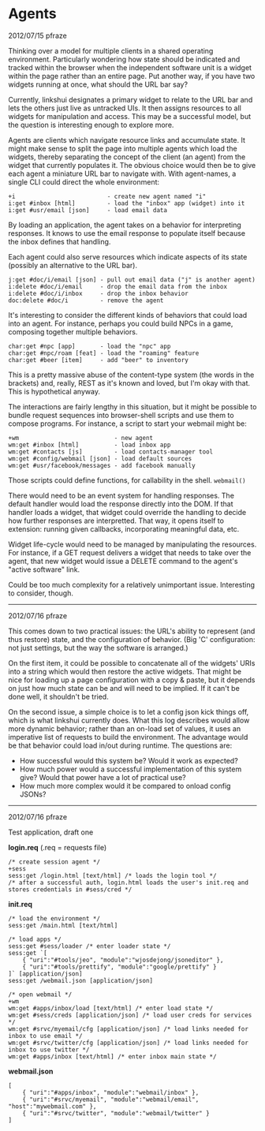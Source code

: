 Agents
======

2012/07/15 pfraze

Thinking over a model for multiple clients in a shared operating environment. Particularly wondering how state should be indicated and tracked within the browser when the independent software unit is a widget within the page rather than an entire page. Put another way, if you have two widgets running at once, what should the URL bar say?

Currently, linkshui designates a primary widget to relate to the URL bar and lets the others just live as untracked UIs. It then assigns resources to all widgets for manipulation and access. This may be a successful model, but the question is interesting enough to explore more.

Agents are clients which navigate resource links and accumulate state. It might make sense to split the page into multiple agents which load the widgets, thereby separating the concept of the client (an agent) from the widget that currently populates it. The obvious choice would then be to give each agent a miniature URL bar to navigate with. With agent-names, a single CLI could direct the whole environment:

```
+i                          - create new agent named "i"
i:get #inbox [html]         - load the "inbox" app (widget) into it
i:get #usr/email [json]     - load email data
```

By loading an application, the agent takes on a behavior for interpreting responses. It knows to use the email response to populate itself because the inbox defines that handling.

Each agent could also serve resources which indicate aspects of its state (possibly an alternative to the URL bar).

```
j:get #doc/i/email [json] - pull out email data ("j" is another agent)
i:delete #doc/i/email     - drop the email data from the inbox
i:delete #doc/i/inbox     - drop the inbox behavior
doc:delete #doc/i         - remove the agent
```

It's interesting to consider the different kinds of behaviors that could load into an agent. For instance, perhaps you could build NPCs in a game, composing together multiple behaviors.

```
char:get #npc [app]       - load the "npc" app
char:get #npc/roam [feat] - load the "roaming" feature
char:get #beer [item]     - add "beer" to inventory
```

This is a pretty massive abuse of the content-type system (the words in the brackets) and, really, REST as it's known and loved, but I'm okay with that. This is hypothetical anyway.

The interactions are fairly lengthy in this situation, but it might be possible to bundle request sequences into browser-shell scripts and use them to compose programs. For instance, a script to start your webmail might be:

```
+wm                           - new agent
wm:get #inbox [html]          - load inbox app
wm:get #contacts [js]         - load contacts-manager tool
wm:get #config/webmail [json] - load default sources
wm:get #usr/facebook/messages - add facebook manually
```

Those scripts could define functions, for callability in the shell. `webmail()`

There would need to be an event system for handling responses. The default handler would load the response directly into the DOM. If that handler loads a widget, that widget could override the handling to decide how further responses are interpretted. That way, it opens itself to extension: running given callbacks, incorporating meaningful data, etc. 

Widget life-cycle would need to be managed by manipulating the resources. For instance, if a GET request delivers a widget that needs to take over the agent, that new widget would issue a DELETE command to the agent's "active software" link. 

Could be too much complexity for a relatively unimportant issue. Interesting to consider, though.

---

2012/07/16 pfraze

This comes down to two practical issues: the URL's ability to represent (and thus restore) state, and the configuration of behavior. (Big 'C' configuration: not just settings, but the way the software is arranged.)

On the first item, it could be possible to concatenate all of the widgets' URIs into a string which would then restore the active widgets. That might be nice for loading up a page configuration with a copy & paste, but it depends on just how much state can be and will need to be implied. If it can't be done well, it shouldn't be tried.

On the second issue, a simple choice is to let a config json kick things off, which is what linkshui currently does. What this log describes would allow more dynamic behavior; rather than an on-load set of values, it uses an imperative list of requests to build the environment. The advantage would be that behavior could load in/out during runtime. The questions are:

 - How successful would this system be? Would it work as expected?
 - How much power would a successful implementation of this system give? Would that power have a lot of practical use?
 - How much more complex would it be compared to onload config JSONs?

---

2012/07/16 pfraze

Test application, draft one

**login.req** (.req = requests file)

```
/* create session agent */
+sess
sess:get /login.html [text/html] /* loads the login tool */
/* after a successful auth, login.html loads the user's init.req and stores credentials in #sess/cred */
```

**init.req**

```
/* load the environment */
sess:get /main.html [text/html]

/* load apps */
sess:get #sess/loader /* enter loader state */
sess:get `[
    { "uri":"#tools/jeo", "module":"wjosdejong/jsoneditor" },
    { "uri":"#tools/prettify", "module":"google/prettify" }
]` [application/json] 
sess:get /webmail.json [application/json]

/* open webmail */
+wm
wm:get #apps/inbox/load [text/html] /* enter load state */
wm:get #sess/creds [application/json] /* load user creds for services */
wm:get #srvc/myemail/cfg [application/json] /* load links needed for inbox to use email */
wm:get #srvc/twitter/cfg [application/json] /* load links needed for inbox to use twitter */
wm:get #apps/inbox [text/html] /* enter inbox main state */
```

**webmail.json**

```
[
    { "uri":"#apps/inbox", "module":"webmail/inbox" },
    { "uri":"#srvc/myemail", "module":"webmail/email", "host":"mywebmail.com" },
    { "uri":"#srvc/twitter", "module":"webmail/twitter" }
]
```
